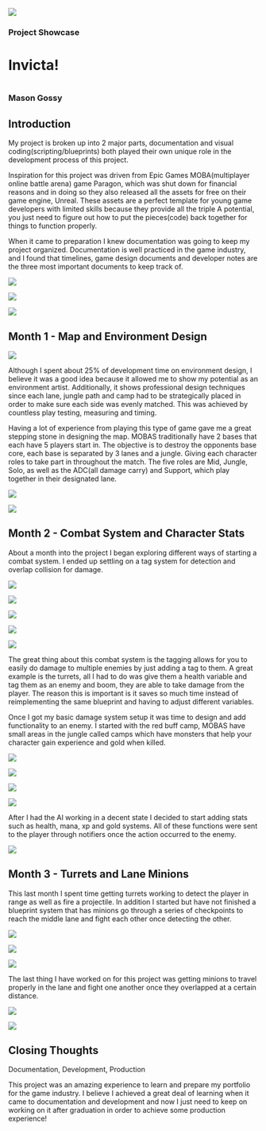 <p><img src="GameBackground.png" /></p>

<h3>Project Showcase</h3>
<h1>Invicta!<h1>
<h3>Mason Gossy</h3>

<h2>Introduction</h2>
<p>My project is broken up into 2 major parts, documentation and visual coding(scripting/blueprints) both played their own unique role in the development process of this project.</p>
<p>Inspiration for this project was driven from Epic Games MOBA(multiplayer online battle arena) game Paragon, which was shut down for financial reasons and in doing so they also released all the assets for free on their game engine, Unreal. These assets are a perfect template for young game developers with limited skills because they provide all the triple A potential, you just need to figure out how to put the pieces(code) back together for things to function properly.</p>
<p>When it came to preparation I knew documentation was going to keep my project organized. Documentation is well practiced in the game industry, and I found that timelines, game design documents and developer notes are the three most important documents to keep track of.</p>

<p><img src="timeline.PNG" /></p>

<p><img src="GDD.PNG" /></p>

<p><img src="notes.PNG" /></p>

<h2>Month 1 - Map and Environment Design</h2>

<p><img src="jungleScreeny.PNG" /></p>

<p>Although I spent about 25% of development time on environment design, I believe it was a good idea because it allowed me to show my potential as an environment artist. Additionally, it shows professional design techniques since each lane, jungle path and camp had to be strategically placed in order to make sure each side was evenly matched. This was achieved by countless play testing, measuring and timing.</p>
<p>Having a lot of experience from playing this type of game gave me a great stepping stone in designing the map. MOBAS traditionally have 2 bases that each have 5 players start in. The objective is to destroy the opponents base core, each base is separated by 3 lanes and a jungle. Giving each character roles to take part in throughout the match. The five roles are Mid, Jungle, Solo, as well as the ADC(all damage carry) and Support, which play together in their designated lane.</p>

<p><img src="mapTemplate.PNG" /></p>

<p><img src="map.PNG" /></p>

<h2>Month 2 - Combat System and Character Stats</h2>

<p>About a month into the project I began exploring different ways of starting a combat system. I ended up settling on a tag system for detection and overlap collision for damage.</p>

<p><img src="kwangCombat.PNG" /></p>

<p><img src="meleeBoxBP.PNG" /></p>

<p><img src="startCollision.PNG" /></p>

<p><img src="endCollision.PNG" /></p>

<p><img src="Notify.PNG" /></p>

<p>The great thing about this combat system is the tagging allows for you to easily do damage to multiple enemies by just adding a tag to them. A great example is the turrets, all I had to do was give them a health variable and tag them as an enemy and boom, they are able to take damage from the player. The reason this is important is it saves so much time instead of reimplementing the same blueprint and having to adjust different variables.</p> 

<p>Once I got my basic damage system setup it was time to design and add functionality to an enemy. I started with the red buff camp, MOBAS have small areas in the jungle called camps which have monsters that help your character gain experience and gold when killed.</p>

<p><img src="combatSystem.png" /></p>

<p><img src="AI.PNG" /></p>

<p><img src="notifyAnim.PNG" /></p>

<p><img src="AnimGraph.PNG" /></p>

<p>After I had the AI working in a decent state I decided to start adding stats such as health, mana, xp and gold systems. All of these functions were sent to the player through notifiers once the action occurred to the enemy.</p>

<p><img src="GoldAndXP.PNG" /></p>

<h2>Month 3 - Turrets and Lane Minions</h2>

<p>This last month I spent time getting turrets working to detect the player in range as well as fire a projectile. In addition I started but have not finished a blueprint system that has minions go through a series of checkpoints to reach the middle lane and fight each other once detecting the other.</p>

<p><img src="towerLane.png" /></p>

<p><img src="towerRotation.PNG" /></p>

<p><img src="towerFireing.PNG" /></p>

<p>The last thing I have worked on for this project was getting minions to travel properly in the lane and fight one another once they overlapped at a certain distance.</p>

<p><img src="minionsLane.png" /></p>

<p><img src="minionCheckpoint.PNG" /></p>

<h2>Closing Thoughts</h2>
<p>Documentation, Development, Production</p>
<p>This project was an amazing experience to learn and prepare my portfolio for the game industry. I believe I achieved a great deal of learning when it came to documentation and development and now I just need to keep on working on it after graduation in order to achieve some production experience!</p> 
